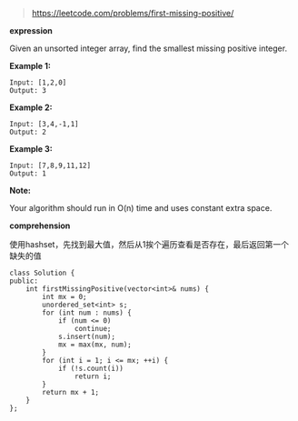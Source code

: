 >https://leetcode.com/problems/first-missing-positive/

**expression**

Given an unsorted integer array, find the smallest missing positive integer.

**Example 1:**

    Input: [1,2,0]
    Output: 3

**Example 2:**

    Input: [3,4,-1,1]
    Output: 2

**Example 3:**

    Input: [7,8,9,11,12]
    Output: 1
**Note:**

Your algorithm should run in O(n) time and uses constant extra space.

**comprehension**

使用hashset，先找到最大值，然后从1挨个遍历查看是否存在，最后返回第一个缺失的值

```
class Solution {
public:
    int firstMissingPositive(vector<int>& nums) {
        int mx = 0;
	    unordered_set<int> s;
	    for (int num : nums) {
		    if (num <= 0)
		    	continue;
		    s.insert(num);
		    mx = max(mx, num);
	    }
	    for (int i = 1; i <= mx; ++i) {
	    	if (!s.count(i))
	    		return i;
	    }
	    return mx + 1;
    }
};
```
